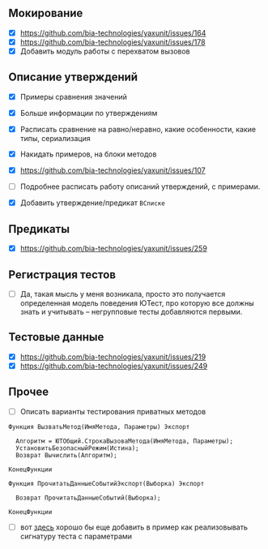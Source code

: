 ## Мокирование

- [x] https://github.com/bia-technologies/yaxunit/issues/164
- [x] https://github.com/bia-technologies/yaxunit/issues/178
- [x] Добавить модуль работы с перехватом вызовов

## Описание утверждений

- [x] Примеры сравнения значений
- [x] Больше информации по утверждениям
- [x] Расписать сравнение на равно/неравно, какие особенности, какие типы, сериализация
- [x] Накидать примеров, на блоки методов

- [x] https://github.com/bia-technologies/yaxunit/issues/107
- [ ] Подробнее расписать работу описаний утверждений, с примерами.
- [x] Добавить утверждение/предикат `ВСписке`

## Предикаты

- [x] https://github.com/bia-technologies/yaxunit/issues/259

## Регистрация тестов

- [ ] Да, такая мысль у меня возникала, просто это получается определенная модель поведения ЮТест, про которую все должны знать и учитывать – негрупповые тесты добавляются первыми.
## Тестовые данные

- [x] https://github.com/bia-technologies/yaxunit/issues/219
- [x] https://github.com/bia-technologies/yaxunit/issues/249

## Прочее

- [ ] Описать варианты тестирования приватных методов
```bsl
Функция ВызватьМетод(ИмяМетода, Параметры) Экспорт
  
  Алгоритм = ЮТОбщий.СтрокаВызоваМетода(ИмяМетода, Параметры);
  УстановитьБезопасныйРежим(Истина);
  Возврат Вычислить(Алгоритм);
  
КонецФункции
```

```bsl
Функция ПрочитатьДанныеСобытийЭкспорт(Выборка) Экспорт
  
  Возврат ПрочитатьДанныеСобытий(Выборка);
  
КонецФункции
```

- [ ] вот [здесь](https://bia-technologies.github.io/yaxunit/api/%D0%AE%D0%A2%D0%A2%D0%B5%D1%81%D1%82%D1%8B#%D1%81%D0%BF%D0%B0%D1%80%D0%B0%D0%BC%D0%B5%D1%82%D1%80%D0%B0%D0%BC%D0%B8) хорошо бы еще добавить в пример как реализовывать сигнатуру теста с параметрами